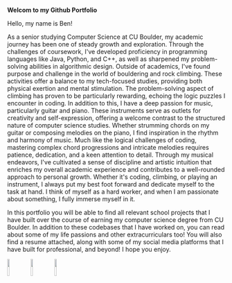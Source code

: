 **Welcom to my Github Portfolio**

Hello, my name is Ben! 

As a senior studying Computer Science at CU Boulder, my academic journey has been one of steady growth and exploration. Through the challenges of coursework, I've developed proficiency in programming languages like Java, Python, and C++, as well as sharpened my problem-solving abilities in algorithmic design. Outside of academics, I've found purpose and challenge in the world of bouldering and rock climbing. These activities offer a balance to my tech-focused studies, providing both physical exertion and mental stimulation. The problem-solving aspect of climbing has proven to be particularly rewarding, echoing the logic puzzles I encounter in coding. In addition to this, I have a deep passion for music, particularly guitar and piano. These instruments serve as outlets for creativity and self-expression, offering a welcome contrast to the structured nature of computer science studies. Whether strumming chords on my guitar or composing melodies on the piano, I find inspiration in the rhythm and harmony of music. Much like the logical challenges of coding, mastering complex chord progressions and intricate melodies requires patience, dedication, and a keen attention to detail. Through my musical endeavors, I've cultivated a sense of discipline and artistic intuition that enriches my overall academic experience and contributes to a well-rounded approach to personal growth. Whether it's coding, climbing, or playing an instrument, I always put my best foot forward and dedicate myself to the task at hand. I think of myself as a hard worker, and when I am passionate about something, I fully immerse myself in it. 

In this portfolio you will be able to find all relevant school projects that I have built over the course of earning my computer science degree from CU Boulder. In addition to these codebases that I have worked on, you can read about some of my life passions and other extracurriculars too! You will also find a resume attached, along with some of my social media platforms that I have built for professional, and beyond! I hope you enjoy. 

<img src="https://github.com/bebu6788/Digital-Portfolio/assets/95314503/6c80bd38-b3a5-4f28-bff9-a6694ca33d0b" width="10%" height="10%"/>
<img src="https://github.com/bebu6788/Digital-Portfolio/assets/95314503/dc313a02-9991-46f0-83f3-045684acf59c" width="10%" height="10%"/>
<img src="https://github.com/bebu6788/Digital-Portfolio/assets/95314503/cbeccb9e-ec81-465b-a68c-b61187684e33" width="10%"/>
